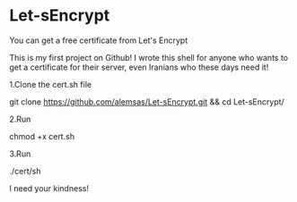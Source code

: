 # Let-sEncrypt
You can get a free certificate from Let's Encrypt

This is my first project on Github! I wrote this shell for anyone who wants to get a certificate for their server, even Iranians who these days need it!

1.Clone the cert.sh file

git clone https://github.com/alemsas/Let-sEncrypt.git && cd Let-sEncrypt/

2.Run

chmod +x cert.sh

3.Run

./cert/sh


I need your kindness!
